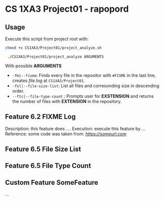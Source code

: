 #  CS 1XA3 Project01 - rapopord
## Usage
   Execute this script from project root with:
   ```bash
   chmod +x CS1XA3/Project01/project_analyze.sh
  ```
  ```
   ./CS1XA3/Project01/project_analyze ARGUMENTS
   ```
   With possible **ARGUMENTS**
* `-fm|--fixme`: Finds every file in the repositor with `#FIXME` in the last line, creates *file.log* at `CS1XA3/Project01`.
* `-fsl|--file-size-list`: List all files and corresonding size in descending order.
* `--ftc|--file-type-count` : Prompts user for **EXSTENSION** and returns the number of files with  **EXTENSION** in the repository.
      

## Feature 6.2 **FIXME Log**
 Description: this feature does ....
 Execution: execute this feature by ...
 Reference: some code was taken from: *https://someurl.com*

   
## Feature 6.5 **File Size List**

## Feature 6.5 **File Type Count**

## Custom Feature SomeFeature
  ...

